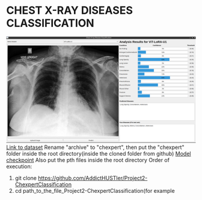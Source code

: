 # CHEST X-RAY DISEASES CLASSIFICATION
![alt text](guiDemonstration.png)
[Link to dataset](https://www.kaggle.com/datasets/ashery/chexpert) Rename "archive" to "chexpert", then put the "chexpert" folder inside the root directory(inside the cloned folder from github)
[Model checkpoint](https://drive.google.com/drive/folders/19QHupl7XllVxH3yes509_t9xFEXke6mN?usp=drive_link) Also put the pth files inside the root directory
Order of execution:
1. git clone https://github.com/AddictHUSTler/Project2-ChexpertClassification
2. cd path_to_the_file_Project2-ChexpertClassification(for example 



